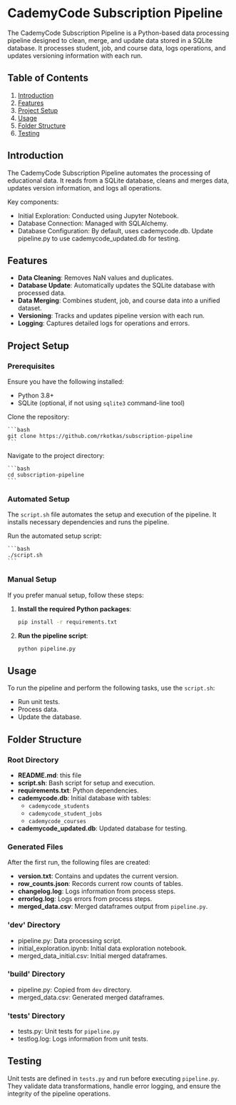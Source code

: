 # CademyCode Subscription Pipeline

The CademyCode Subscription Pipeline is a Python-based data processing pipeline designed to clean, merge, and update data stored in a SQLite database. It processes student, job, and course data, logs operations, and updates versioning information with each run.

## Table of Contents

1. [Introduction](#introduction)
2. [Features](#features)
3. [Project Setup](#setup)
4. [Usage](#usage)
5. [Folder Structure](#folderstructure)
6. [Testing](#testing)

## Introduction

The CademyCode Subscription Pipeline automates the processing of educational data. It reads from a SQLite database, cleans and merges data, updates version information, and logs all operations.

Key components:

- Initial Exploration: Conducted using Jupyter Notebook.
- Database Connection: Managed with SQLAlchemy.
- Database Configuration: By default, uses cademycode.db. Update pipeline.py to use cademycode_updated.db for testing.

## Features

- **Data Cleaning**: Removes NaN values and duplicates.
- **Database Update**: Automatically updates the SQLite database with processed data.
- **Data Merging**: Combines student, job, and course data into a unified dataset.
- **Versioning**: Tracks and updates pipeline version with each run.
- **Logging**: Captures detailed logs for operations and errors.


## Project Setup

### Prerequisites

Ensure you have the following installed:

- Python 3.8+
- SQLite (optional, if not using `sqlite3` command-line tool)

Clone the repository:

    ```bash
    git clone https://github.com/rkotkas/subscription-pipeline
    ```

Navigate to the project directory:

    ```bash
    cd subscription-pipeline
    ```

### Automated Setup

The `script.sh` file automates the setup and execution of the pipeline. It installs necessary dependencies and runs the pipeline.

Run the automated setup script:

	```bash
	./script.sh
	```

### Manual Setup

If you prefer manual setup, follow these steps:

1. **Install the required Python packages**:

	```bash
	pip install -r requirements.txt
	```

2. **Run the pipeline script**:

	```bash
	python pipeline.py
	```

## Usage

To run the pipeline and perform the following tasks, use the `script.sh`:

- Run unit tests.
- Process data.
- Update the database.


## Folder Structure

### Root Directory
- **README.md**: this file
- **script.sh**: Bash script for setup and execution. 
- **requirements.txt**: Python dependencies.
- **cademycode.db**: Initial database with tables:
    - `cademycode_students`
    - `cademycode_student_jobs`
    - `cademycode_courses`
- **cademycode_updated.db**: Updated database for testing.

### Generated Files
After the first run, the following files are created:

- **version.txt**: Contains and updates the current version.
- **row_counts.json**: Records current row counts of tables.
- **changelog.log**: Logs information from process steps.
- **errorlog.log**: Logs errors from process steps.
- **merged_data.csv**: Merged dataframes output from `pipeline.py`.

### 'dev' Directory
- pipeline.py: Data processing script.
- initial_exploration.ipynb: Initial data exploration notebook.
- merged_data_initial.csv: Initial merged dataframes.

### 'build' Directory
- pipeline.py: Copied from `dev` directory.
- merged_data.csv: Generated merged dataframes.

### 'tests' Directory
- tests.py: Unit tests for `pipeline.py`
- testlog.log: Logs information from unit tests.


## Testing

Unit tests are defined in `tests.py` and run before executing `pipeline.py`. They validate data transformations, handle error logging, and ensure the integrity of the pipeline operations.